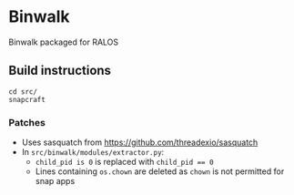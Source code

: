 # Binwalk

Binwalk packaged for RALOS

## Build instructions

```
cd src/
snapcraft
```

### Patches
- Uses sasquatch from https://github.com/threadexio/sasquatch
- In `src/binwalk/modules/extractor.py`: 
    - `child_pid is 0` is replaced with `child_pid == 0`
    - Lines containing `os.chown` are deleted as `chown` is not permitted for snap apps
